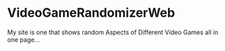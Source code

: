 # VideoGameRandomizerWeb
My site is one that shows random Aspects of Different Video Games all in one page...
